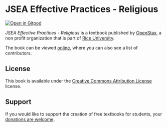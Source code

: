 # JSEA Effective Practices - Religious

[![Open in Gitpod](https://gitpod.io/button/open-in-gitpod.svg)](https://gitpod.io/from-referrer/)

_JSEA Effective Practices - Religious_ is a textbook published by [OpenStax](https://openstax.org/), a non profit organization that is part of [Rice University](https://www.rice.edu/).

The book can be viewed [online](https://github.com/cnx-user-books/cnxbook-jsea-effective-practices-religious/releases/latest), where you can also see a list of contributors.

## License
This book is available under the [Creative Commons Attribution License](./LICENSE) license.

## Support
If you would like to support the creation of free textbooks for students, your [donations are welcome](https://riceconnect.rice.edu/donation/support-openstax-banner).
